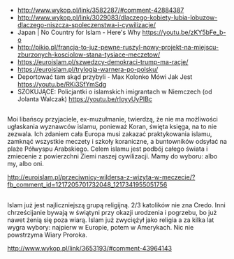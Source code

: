 - http://www.wykop.pl/link/3582287/#comment-42884387
- http://www.wykop.pl/link/3029083/dlaczego-kobiety-lubia-lobuzow-dlaczego-niszcza-spoleczenstwa-i-cywilizacje/
- Japan | No Country for Islam - Here's Why https://youtu.be/zKY5bFe_b-o
- http://pikio.pl/francja-to-juz-pewne-ruszyl-nowy-projekt-na-miejscu-zburzonych-kosciolow-stana-tysiace-meczetow/
- https://euroislam.pl/szwedzcy-demokraci-trump-ma-racje/
- https://euroislam.pl/trylogia-warnera-po-polsku/
- Deportować tam skąd przybyli - Max Kolonko Mówi Jak Jest https://youtu.be/RKi3SfYmSdg
- SZOKUJĄCE: Policjantki o islamskich imigrantach w Niemczech (od Jolanta Walczak) https://youtu.be/rloyyUyPlBc

##

Moi libańscy przyjaciele, ex-muzułmanie, twierdzą, że nie ma możliwości ugłaskania wyznawców islamu, ponieważ Koran, święta księga, na to nie zezwala. Ich zdaniem cała Europa musi zakazać praktykowania islamu, zamknąć wszystkie meczety i szkoły koraniczne, a buntowników odsyłać na plaże Półwyspu Arabskiego. Celem islamu jest podbój całego świata i zmiecenie z powierzchni Ziemi naszej cywilizacji. Mamy do wyboru: albo my, albo oni.

http://euroislam.pl/przeciwnicy-wildersa-z-wizyta-w-meczecie/?fb_comment_id=1217205701732048_1217341955051756

##

Islam już jest najliczniejszą grupą religijną. 2/3 katolików nie zna Credo. Inni chrześcijanie bywają w świątyni przy okazji urodzenia i pogrzebu, bo już nawet żenią się poza wiarą.
Islam już zwyciężył jako religia a za kilka lat wygra wybory: najpierw w Europie, potem w Amerykach. Nic nie powstrzyma Wiary Proroka.

http://www.wykop.pl/link/3653193/#comment-43964143
